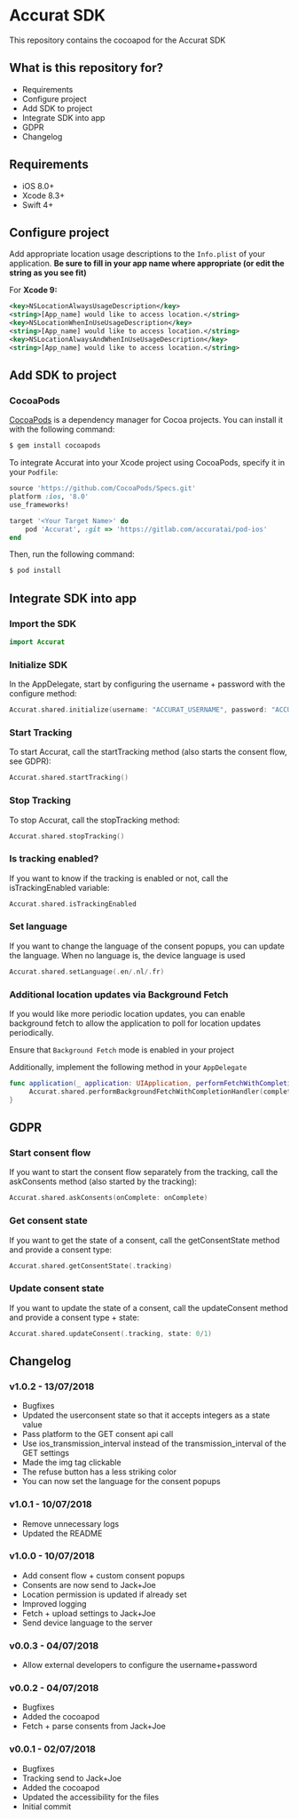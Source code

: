 # Accurat SDK #

This repository contains the cocoapod for the Accurat SDK

## What is this repository for? ##
* Requirements
* Configure project
* Add SDK to project
* Integrate SDK into app
* GDPR
* Changelog

## Requirements

- iOS 8.0+
- Xcode 8.3+
- Swift 4+

## Configure project

Add appropriate location usage descriptions to the `Info.plist` of your application. **Be sure to fill in your app name where appropriate (or edit the string as you see fit)**

For **Xcode 9:**
```xml
<key>NSLocationAlwaysUsageDescription</key>
<string>[App_name] would like to access location.</string>
<key>NSLocationWhenInUseUsageDescription</key>
<string>[App_name] would like to access location.</string>
<key>NSLocationAlwaysAndWhenInUseUsageDescription</key>
<string>[App_name] would like to access location.</string>
```

## Add SDK to project

### CocoaPods

[CocoaPods](https://cocoapods.org) is a dependency manager for Cocoa projects. You can install it with the following command:

```bash
$ gem install cocoapods
```

To integrate Accurat into your Xcode project using CocoaPods, specify it in your `Podfile`:

```ruby
source 'https://github.com/CocoaPods/Specs.git'
platform :ios, '8.0'
use_frameworks!

target '<Your Target Name>' do
    pod 'Accurat', :git => 'https://gitlab.com/accuratai/pod-ios'
end
```

Then, run the following command:

```bash
$ pod install
```

## Integrate SDK into app

### Import the SDK

```swift
import Accurat
```

### Initialize SDK
In the AppDelegate, start by configuring the username + password with the configure method:
```swift
Accurat.shared.initialize(username: "ACCURAT_USERNAME", password: "ACCURAT_PASSWORD")
```
### Start Tracking
To start Accurat, call the startTracking method (also starts the consent flow, see GDPR):
```swift
Accurat.shared.startTracking()
```
### Stop Tracking
To stop Accurat, call the stopTracking method:
```swift
Accurat.shared.stopTracking()
```
### Is tracking enabled?
If you want to know if the tracking is enabled or not, call the isTrackingEnabled variable:
```swift
Accurat.shared.isTrackingEnabled
```
### Set language
If you want to change the language of the consent popups, you can update the language. When no language is, the device language is used
```swift
Accurat.shared.setLanguage(.en/.nl/.fr)
```

### Additional location updates via Background Fetch
If you would like more periodic location updates, you can enable background fetch to allow the application to poll for location updates periodically.

Ensure that `Background Fetch` mode is enabled in your project

Additionally, implement the following method in your `AppDelegate`

```swift
func application(_ application: UIApplication, performFetchWithCompletionHandler completionHandler: @escaping (UIBackgroundFetchResult) -> Void) {
     Accurat.shared.performBackgroundFetchWithCompletionHandler(completionHandler)
}
```

## GDPR

### Start consent flow
If you want to start the consent flow separately from the tracking, call the askConsents method (also started by the tracking):
```swift
Accurat.shared.askConsents(onComplete: onComplete)
```

### Get consent state
If you want to get the state of a consent, call the getConsentState method and provide a consent type:
```swift
Accurat.shared.getConsentState(.tracking)
```

### Update consent state
If you want to update the state of a consent, call the updateConsent method and provide a consent type + state:
```swift
Accurat.shared.updateConsent(.tracking, state: 0/1)
```

## Changelog

### v1.0.2 - 13/07/2018
* Bugfixes
* Updated the userconsent state so that it accepts integers as a state value
* Pass platform to the GET consent api call
* Use ios_transmission_interval instead of the transmission_interval of the GET settings
* Made the img tag clickable
* The refuse button has a less striking color
* You can now set the language for the consent popups

### v1.0.1 - 10/07/2018
* Remove unnecessary logs
* Updated the README

### v1.0.0 - 10/07/2018
* Add consent flow + custom consent popups
* Consents are now send to Jack+Joe
* Location permission is updated if already set
* Improved logging
* Fetch + upload settings to Jack+Joe
* Send device language to the server

### v0.0.3 - 04/07/2018
* Allow external developers to configure the username+password

### v0.0.2 - 04/07/2018
* Bugfixes
* Added the cocoapod
* Fetch + parse consents from Jack+Joe

### v0.0.1 - 02/07/2018
* Bugfixes
* Tracking send to Jack+Joe
* Added the cocoapod
* Updated the accessibility for the files
* Initial commit
